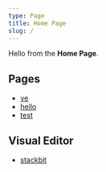 ```yaml
---
type: Page
title: Home Page
slug: /
---
```


Hello from the **Home Page**.

## Pages

- [ve](/pages/ve/)
- [hello](/pages/hello/)
- [test](/pages/test/)

## Visual Editor

- [stackbit](http://localhost:8090/_stackbit)
